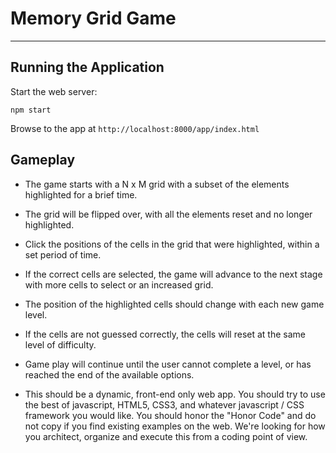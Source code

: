 # Memory Grid Game

----

## Running the Application

Start the web server:

    npm start

Browse to the app at `http://localhost:8000/app/index.html`

## Gameplay

* The game starts with a N x M grid with a subset of the elements highlighted for a brief time.
* The grid will be flipped over, with all the elements reset and no longer highlighted.
* Click the positions of the cells in the grid that were highlighted, within a set period of time.
* If the correct cells are selected, the game will advance to the next stage with more cells to select or an increased grid.
* The position of the highlighted cells should change with each new game level.
* If the cells are not guessed correctly, the cells will reset at the same level of difficulty.
* Game play will continue until the user cannot complete a level, or has reached the end of the available options.

* This should be a dynamic, front-end only web app. You should try to use the best of javascript, HTML5, CSS3, and whatever javascript / CSS framework you would like. You should honor the "Honor Code" and do not copy if you find existing examples on the web. We're looking for how you architect, organize and execute this from a coding point of view.
